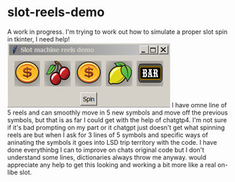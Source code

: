 # slot-reels-demo
A work in progress. I'm trying to work out how to simulate a proper slot spin in tkinter, I need help!
![Alt Text](https://github.com/Steve-Shambles/slot-reels-demo/blob/main/screebshot1.png)
I have omne line of 5 reels and can smoothly move in 5 new symbols and move off the previous symbols, but that is as far I could get with the help of chatgtp4. I'm not sure if it's bad prompting on my part or it chatgpt just doesn't get what spinning reels are but when I ask for 3 lines of 5 symbols and specific ways of aninating the symbols it goes into LSD trip territory with the code. I have done everythinbg I can to improve on chats original code but I don't understand some lines, dictionaries always throw me anyway.
would appreciate any help to get this looking and working a bit more like a real on-libe slot.
